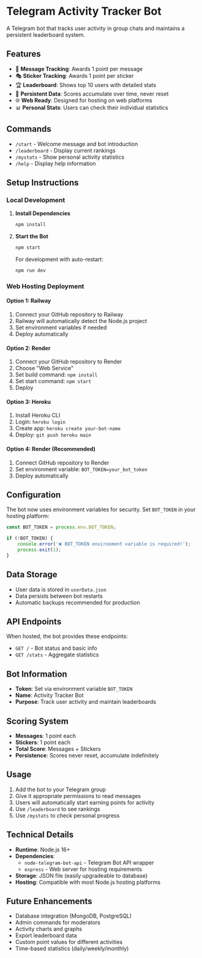 # Telegram Activity Tracker Bot

A Telegram bot that tracks user activity in group chats and maintains a persistent leaderboard system.

## Features

- 📝 **Message Tracking**: Awards 1 point per message
- 🎭 **Sticker Tracking**: Awards 1 point per sticker
- 🏆 **Leaderboard**: Shows top 10 users with detailed stats
- 💾 **Persistent Data**: Scores accumulate over time, never reset
- 🌐 **Web Ready**: Designed for hosting on web platforms
- 📊 **Personal Stats**: Users can check their individual statistics

## Commands

- `/start` - Welcome message and bot introduction
- `/leaderboard` - Display current rankings
- `/mystats` - Show personal activity statistics
- `/help` - Display help information

## Setup Instructions

### Local Development

1. **Install Dependencies**
   ```bash
   npm install
   ```

2. **Start the Bot**
   ```bash
   npm start
   ```

   For development with auto-restart:
   ```bash
   npm run dev
   ```

### Web Hosting Deployment

#### Option 1: Railway
1. Connect your GitHub repository to Railway
2. Railway will automatically detect the Node.js project
3. Set environment variables if needed
4. Deploy automatically

#### Option 2: Render
1. Connect your GitHub repository to Render
2. Choose "Web Service"
3. Set build command: `npm install`
4. Set start command: `npm start`
5. Deploy

#### Option 3: Heroku
1. Install Heroku CLI
2. Login: `heroku login`
3. Create app: `heroku create your-bot-name`
4. Deploy: `git push heroku main`

#### Option 4: Render (Recommended)
1. Connect GitHub repository to Render
2. Set environment variable: `BOT_TOKEN=your_bot_token`
3. Deploy automatically

## Configuration

The bot now uses environment variables for security. Set `BOT_TOKEN` in your hosting platform:

```javascript
const BOT_TOKEN = process.env.BOT_TOKEN;

if (!BOT_TOKEN) {
    console.error('❌ BOT_TOKEN environment variable is required!');
    process.exit(1);
}
```

## Data Storage

- User data is stored in `userData.json`
- Data persists between bot restarts
- Automatic backups recommended for production

## API Endpoints

When hosted, the bot provides these endpoints:

- `GET /` - Bot status and basic info
- `GET /stats` - Aggregate statistics

## Bot Information

- **Token**: Set via environment variable `BOT_TOKEN`
- **Name**: Activity Tracker Bot
- **Purpose**: Track user activity and maintain leaderboards

## Scoring System

- **Messages**: 1 point each
- **Stickers**: 1 point each
- **Total Score**: Messages + Stickers
- **Persistence**: Scores never reset, accumulate indefinitely

## Usage

1. Add the bot to your Telegram group
2. Give it appropriate permissions to read messages
3. Users will automatically start earning points for activity
4. Use `/leaderboard` to see rankings
5. Use `/mystats` to check personal progress

## Technical Details

- **Runtime**: Node.js 16+
- **Dependencies**: 
  - `node-telegram-bot-api` - Telegram Bot API wrapper
  - `express` - Web server for hosting requirements
- **Storage**: JSON file (easily upgradeable to database)
- **Hosting**: Compatible with most Node.js hosting platforms

## Future Enhancements

- Database integration (MongoDB, PostgreSQL)
- Admin commands for moderators
- Activity charts and graphs
- Export leaderboard data
- Custom point values for different activities
- Time-based statistics (daily/weekly/monthly)